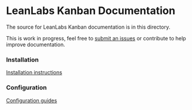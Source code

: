 # LeanLabs Kanban Documentation

The source for LeanLabs Kanban documentation is in this directory.

This is work in progress, feel free to [submit an issues](https://gitlab.com/leanlabsio/kanban/issues) or contribute to help improve documentation.

### Installation

[Installation instructions](http://kanban.leanlabs.io/documentation/Home)

### Configuration

[Configuration guides](/docs/configuration)
